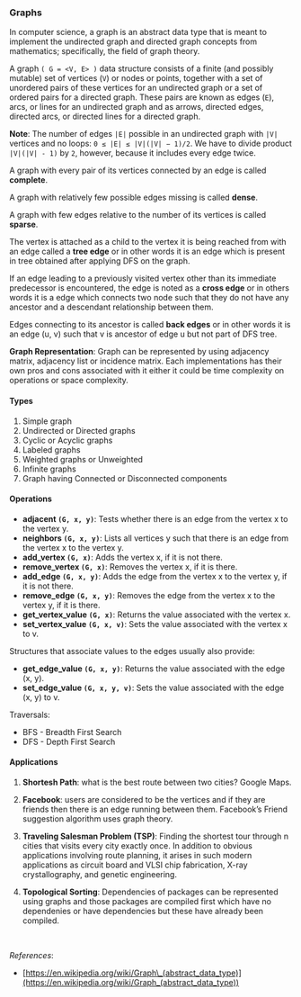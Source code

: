 ### Graphs

In computer science, a graph is an abstract data type that is meant to implement the undirected graph and directed graph concepts from mathematics; specifically, the field of graph theory.

A graph `( G = <V, E> )` data structure consists of a finite (and possibly mutable) set of vertices (`V`) or nodes or points, together with a set of unordered pairs of these vertices for an undirected graph or a set of ordered pairs for a directed graph. These pairs are known as edges (`E`), arcs, or lines for an undirected graph and as arrows, directed edges, directed arcs, or directed lines for a directed graph.

**Note**: The number of edges `|E|` possible in an undirected graph with `|V|` vertices and no loops: `0 ≤ |E| ≤ |V|(|V| − 1)/2`. We have to divide product `|V|(|V| - 1)` by `2`, however, because it includes every edge twice.

A graph with every pair of its vertices connected by an edge is called **complete**.

A graph with relatively few possible edges missing is called **dense**.

A graph with few edges relative to the number of its vertices is called **sparse**.

The vertex is attached as a child to the vertex it is being reached from with an edge called a **tree edge** or in other words it is an edge which is present in tree obtained after applying DFS on the graph.

If an edge leading to a previously visited vertex other than its immediate predecessor is encountered, the edge is noted as a **cross edge** or in others words it is a edge which connects two node such that they do not have any ancestor and a descendant relationship between them.

Edges connecting to its ancestor is called **back edges** or in other words it is an edge (u, v) such that v is ancestor of edge u but not part of DFS tree.

**Graph Representation**:
Graph can be represented by using adjacency matrix, adjacency list or incidence matrix. Each implementations has their own pros and cons associated with it either it could be time complexity on operations or space complexity.

#### Types

1. Simple graph
2. Undirected or Directed graphs
3. Cyclic or Acyclic graphs
4. Labeled graphs
5. Weighted graphs or Unweighted
6. Infinite graphs
7. Graph having Connected or Disconnected components

#### Operations

- **adjacent `(G, x, y)`**: Tests whether there is an edge from the vertex x to the vertex y.
- **neighbors `(G, x, y)`**: Lists all vertices y such that there is an edge from the vertex x to the vertex y.
- **add_vertex `(G, x)`**: Adds the vertex x, if it is not there.
- **remove_vertex `(G, x)`**: Removes the vertex x, if it is there.
- **add_edge `(G, x, y)`**: Adds the edge from the vertex x to the vertex y, if it is not there.
- **remove_edge `(G, x, y)`**: Removes the edge from the vertex x to the vertex y, if it is there.
- **get_vertex_value `(G, x)`**: Returns the value associated with the vertex x.
- **set_vertex_value `(G, x, v)`**: Sets the value associated with the vertex x to v.

Structures that associate values to the edges usually also provide:

- **get_edge_value `(G, x, y)`**: Returns the value associated with the edge (x, y).
- **set_edge_value `(G, x, y, v)`**: Sets the value associated with the edge (x, y) to v.

Traversals:

- BFS - Breadth First Search
- DFS - Depth First Search

#### Applications

1. **Shortesh Path**: what is the best route between two cities? Google Maps.

2. **Facebook**: users are considered to be the vertices and if they are friends then there is an edge running between them. Facebook’s Friend suggestion algorithm uses graph theory.

3. **Traveling Salesman Problem (TSP)**: Finding the shortest tour through n cities that visits every city exactly once. In addition to obvious applications involving route planning, it arises in such modern applications as circuit board and VLSI chip fabrication, X-ray crystallography, and genetic engineering.

4. **Topological Sorting**: Dependencies of packages can be represented using graphs and those packages are compiled first which have no dependenies or have dependencies but these have already been compiled.

<br/>

_References_:

- [https://en.wikipedia.org/wiki/Graph\_(abstract_data_type)](https://en.wikipedia.org/wiki/Graph_(abstract_data_type))
